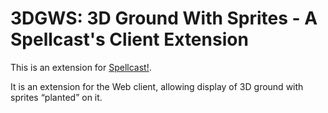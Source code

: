 
# 3DGWS: 3D Ground With Sprites - A Spellcast's Client Extension

This is an extension for [Spellcast!](https://www.npmjs.com/package/spellcast).

It is an extension for the Web client, allowing display of 3D ground with sprites “planted” on it.

